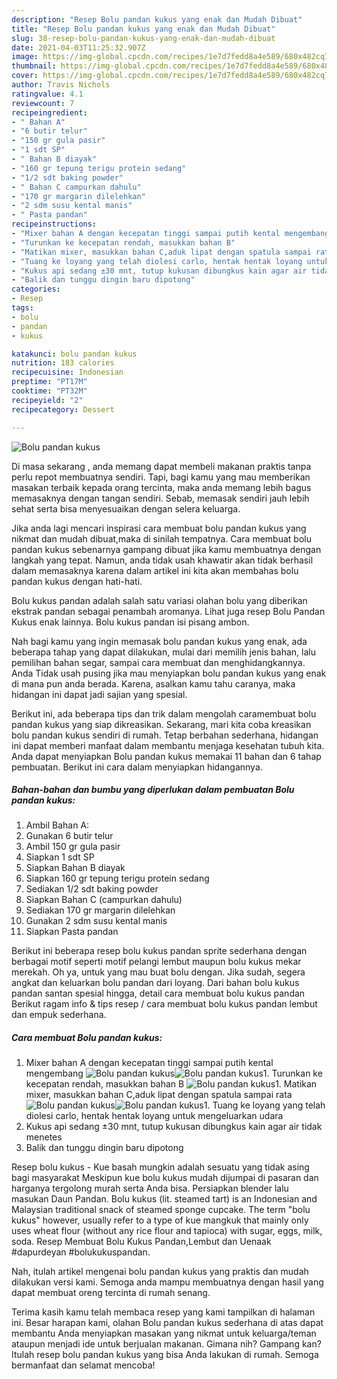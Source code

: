 ```yaml
---
description: "Resep Bolu pandan kukus yang enak dan Mudah Dibuat"
title: "Resep Bolu pandan kukus yang enak dan Mudah Dibuat"
slug: 38-resep-bolu-pandan-kukus-yang-enak-dan-mudah-dibuat
date: 2021-04-03T11:25:32.907Z
image: https://img-global.cpcdn.com/recipes/1e7d7fedd8a4e589/680x482cq70/bolu-pandan-kukus-foto-resep-utama.jpg
thumbnail: https://img-global.cpcdn.com/recipes/1e7d7fedd8a4e589/680x482cq70/bolu-pandan-kukus-foto-resep-utama.jpg
cover: https://img-global.cpcdn.com/recipes/1e7d7fedd8a4e589/680x482cq70/bolu-pandan-kukus-foto-resep-utama.jpg
author: Travis Nichols
ratingvalue: 4.1
reviewcount: 7
recipeingredient:
- " Bahan A"
- "6 butir telur"
- "150 gr gula pasir"
- "1 sdt SP"
- " Bahan B diayak"
- "160 gr tepung terigu protein sedang"
- "1/2 sdt baking powder"
- " Bahan C campurkan dahulu"
- "170 gr margarin dilelehkan"
- "2 sdm susu kental manis"
- " Pasta pandan"
recipeinstructions:
- "Mixer bahan A dengan kecepatan tinggi sampai putih kental mengembang"
- "Turunkan ke kecepatan rendah, masukkan bahan B"
- "Matikan mixer, masukkan bahan C,aduk lipat dengan spatula sampai rata"
- "Tuang ke loyang yang telah diolesi carlo, hentak hentak loyang untuk mengeluarkan udara"
- "Kukus api sedang ±30 mnt, tutup kukusan dibungkus kain agar air tidak menetes"
- "Balik dan tunggu dingin baru dipotong"
categories:
- Resep
tags:
- bolu
- pandan
- kukus

katakunci: bolu pandan kukus 
nutrition: 183 calories
recipecuisine: Indonesian
preptime: "PT17M"
cooktime: "PT32M"
recipeyield: "2"
recipecategory: Dessert

---
```



![Bolu pandan kukus](https://img-global.cpcdn.com/recipes/1e7d7fedd8a4e589/680x482cq70/bolu-pandan-kukus-foto-resep-utama.jpg)

Di masa  sekarang , anda memang dapat membeli makanan praktis tanpa perlu repot membuatnya sendiri. Tapi, bagi kamu yang mau memberikan masakan terbaik kepada orang tercinta, maka anda memang lebih bagus memasaknya dengan tangan sendiri. Sebab, memasak sendiri jauh lebih sehat serta bisa menyesuaikan dengan selera keluarga.

Jika anda lagi mencari inspirasi cara membuat bolu pandan kukus yang nikmat dan mudah dibuat,maka di sinilah tempatnya. Cara membuat bolu pandan kukus  sebenarnya gampang dibuat jika kamu membuatnya dengan langkah yang tepat. Namun, anda tidak usah khawatir akan tidak berhasil dalam memasaknya 
karena dalam artikel ini kita akan membahas bolu pandan kukus dengan hati-hati.  

Bolu kukus pandan adalah salah satu variasi olahan bolu yang diberikan ekstrak pandan sebagai penambah aromanya. Lihat juga resep Bolu Pandan Kukus enak lainnya. Bolu kukus pandan isi pisang ambon.

Nah bagi kamu yang ingin memasak bolu pandan kukus yang enak, ada beberapa tahap yang dapat dilakukan, mulai dari memilih jenis bahan, lalu pemilihan bahan segar, sampai cara membuat dan menghidangkannya. Anda Tidak usah pusing jika mau menyiapkan bolu pandan kukus yang enak di mana pun anda berada. Karena, asalkan kamu  tahu caranya, maka hidangan ini dapat jadi sajian yang spesial.

Berikut ini, ada beberapa tips dan trik dalam mengolah caramembuat bolu pandan kukus yang siap dikreasikan. Sekarang, mari kita coba kreasikan bolu pandan kukus sendiri di rumah. Tetap berbahan sederhana, hidangan ini dapat memberi manfaat dalam membantu menjaga kesehatan tubuh kita. Anda dapat menyiapkan Bolu pandan kukus memakai 11 bahan dan 6 tahap pembuatan. Berikut ini cara dalam menyiapkan hidangannya.

<!--inarticleads1-->

##### Bahan-bahan dan bumbu yang diperlukan dalam pembuatan Bolu pandan kukus:

1. Ambil  Bahan A:
1. Gunakan 6 butir telur
1. Ambil 150 gr gula pasir
1. Siapkan 1 sdt SP
1. Siapkan  Bahan B diayak
1. Siapkan 160 gr tepung terigu protein sedang
1. Sediakan 1/2 sdt baking powder
1. Siapkan  Bahan C (campurkan dahulu)
1. Sediakan 170 gr margarin dilelehkan
1. Gunakan 2 sdm susu kental manis
1. Siapkan  Pasta pandan


Berikut ini beberapa resep bolu kukus pandan sprite sederhana dengan berbagai motif seperti motif pelangi lembut maupun bolu kukus mekar merekah. Oh ya, untuk yang mau buat bolu dengan. Jika sudah, segera angkat dan keluarkan bolu pandan dari loyang. Dari bahan bolu kukus pandan santan spesial hingga, detail cara membuat bolu kukus pandan Berikut ragam info &amp; tips resep / cara membuat bolu kukus pandan lembut dan empuk sederhana. 

<!--inarticleads2-->

##### Cara membuat Bolu pandan kukus:

1. Mixer bahan A dengan kecepatan tinggi sampai putih kental mengembang
<img src="https://img-global.cpcdn.com/steps/8920e1e510ec1b89/160x128cq70/bolu-pandan-kukus-langkah-memasak-1-foto.jpg" alt="Bolu pandan kukus"><img src="https://img-global.cpcdn.com/steps/ebef119bbb53efcb/160x128cq70/bolu-pandan-kukus-langkah-memasak-1-foto.jpg" alt="Bolu pandan kukus">1. Turunkan ke kecepatan rendah, masukkan bahan B
<img src="https://img-global.cpcdn.com/steps/9142b3f85ab5985c/160x128cq70/bolu-pandan-kukus-langkah-memasak-2-foto.jpg" alt="Bolu pandan kukus">1. Matikan mixer, masukkan bahan C,aduk lipat dengan spatula sampai rata
<img src="https://img-global.cpcdn.com/steps/fb1ba11c722f338e/160x128cq70/bolu-pandan-kukus-langkah-memasak-3-foto.jpg" alt="Bolu pandan kukus"><img src="https://img-global.cpcdn.com/steps/d96fd5b7a9a7191c/160x128cq70/bolu-pandan-kukus-langkah-memasak-3-foto.jpg" alt="Bolu pandan kukus">1. Tuang ke loyang yang telah diolesi carlo, hentak hentak loyang untuk mengeluarkan udara
1. Kukus api sedang ±30 mnt, tutup kukusan dibungkus kain agar air tidak menetes
1. Balik dan tunggu dingin baru dipotong


Resep bolu kukus - Kue basah mungkin adalah sesuatu yang tidak asing bagi masyarakat Meskipun kue bolu kukus mudah dijumpai di pasaran dan harganya tergolong murah serta Anda bisa. Persiapkan blender lalu masukan Daun Pandan. Bolu kukus (lit. steamed tart) is an Indonesian and Malaysian traditional snack of steamed sponge cupcake. The term &#34;bolu kukus&#34; however, usually refer to a type of kue mangkuk that mainly only uses wheat flour (without any rice flour and tapioca) with sugar, eggs, milk, soda. Resep Membuat Bolu Kukus Pandan,Lembut dan Uenaak #dapurdeyan #bolukukuspandan. 

Nah, itulah artikel mengenai  bolu pandan kukus  yang praktis dan mudah dilakukan versi kami. Semoga anda mampu membuatnya dengan hasil yang dapat membuat oreng tercinta di rumah senang. 

Terima kasih kamu telah membaca resep yang kami tampilkan di halaman ini. Besar harapan kami, olahan  Bolu pandan kukus sederhana di atas dapat membantu Anda menyiapkan masakan yang nikmat untuk keluarga/teman ataupun menjadi ide untuk berjualan makanan. Gimana nih? Gampang kan? Itulah resep bolu pandan kukus yang bisa Anda lakukan di rumah. Semoga bermanfaat dan selamat mencoba!

